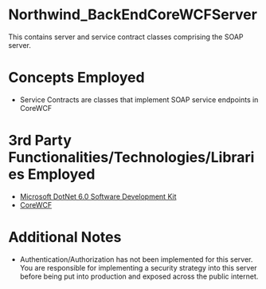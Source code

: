 # Northwind_BackEndCoreWCFServer
This contains server and service contract classes comprising the SOAP server.
# Concepts Employed
* Service Contracts are classes that implement SOAP service endpoints in CoreWCF
# 3rd Party Functionalities/Technologies/Libraries Employed
* [Microsoft DotNet 6.0 Software Development Kit](https://learn.microsoft.com/en-us/dotnet/csharp/)
* [CoreWCF](https://github.com/CoreWCF/)
# Additional Notes
* Authentication/Authorization has not been implemented for this server. You are responsible for implementing a security strategy into this server before being put into production and exposed across the public internet. 
